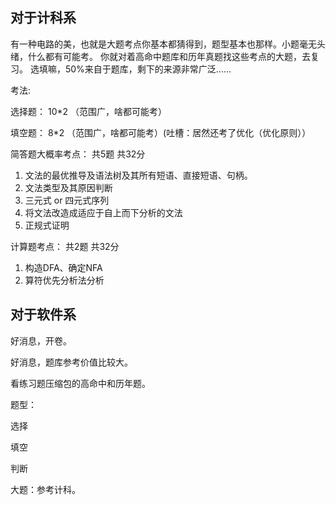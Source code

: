 ## 对于计科系
有一种电路的美，也就是大题考点你基本都猜得到，题型基本也那样。小题毫无头绪，什么都有可能考。
你就对着高命中题库和历年真题找这些考点的大题，去复习。
选填嘛，50%来自于题库，剩下的来源非常广泛......

考法:

选择题： 10\*2  （范围广，啥都可能考）

填空题：  8\*2   （范围广，啥都可能考）(吐槽：居然还考了优化（优化原则））

简答题大概率考点： 共5题 共32分

1. 文法的最优推导及语法树及其所有短语、直接短语、句柄。
2. 文法类型及其原因判断
3. 三元式 or 四元式序列
4. 将文法改造成适应于自上而下分析的文法
5. 正规式证明

计算题考点： 共2题 共32分
1. 构造DFA、确定NFA
2. 算符优先分析法分析


## 对于软件系
好消息，开卷。

好消息，题库参考价值比较大。

看练习题压缩包的高命中和历年题。

题型：

选择

填空

判断

大题：参考计科。




